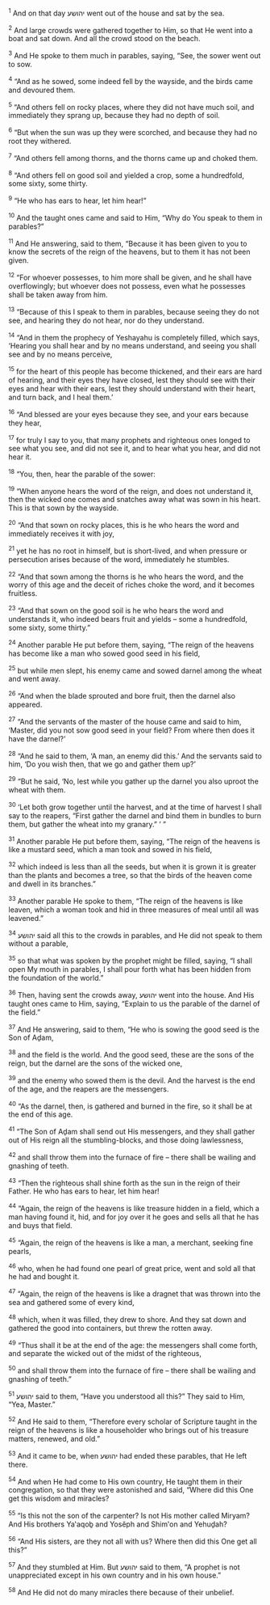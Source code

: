 <sup>1</sup> And on that day יהושע went out of the house and sat by the sea.

<sup>2</sup> And large crowds were gathered together to Him, so that He went into a boat and sat down. And all the crowd stood on the beach.

<sup>3</sup> And He spoke to them much in parables, saying, “See, the sower went out to sow.

<sup>4</sup> “And as he sowed, some indeed fell by the wayside, and the birds came and devoured them.

<sup>5</sup> “And others fell on rocky places, where they did not have much soil, and immediately they sprang up, because they had no depth of soil.

<sup>6</sup> “But when the sun was up they were scorched, and because they had no root they withered.

<sup>7</sup> “And others fell among thorns, and the thorns came up and choked them.

<sup>8</sup> “And others fell on good soil and yielded a crop, some a hundredfold, some sixty, some thirty.

<sup>9</sup> “He who has ears to hear, let him hear!”

<sup>10</sup> And the taught ones came and said to Him, “Why do You speak to them in parables?”

<sup>11</sup> And He answering, said to them, “Because it has been given to you to know the secrets of the reign of the heavens, but to them it has not been given.

<sup>12</sup> “For whoever possesses, to him more shall be given, and he shall have overflowingly; but whoever does not possess, even what he possesses shall be taken away from him.

<sup>13</sup> “Because of this I speak to them in parables, because seeing they do not see, and hearing they do not hear, nor do they understand.

<sup>14</sup> “And in them the prophecy of Yeshayahu is completely filled, which says, ‘Hearing you shall hear and by no means understand, and seeing you shall see and by no means perceive,

<sup>15</sup> for the heart of this people has become thickened, and their ears are hard of hearing, and their eyes they have closed, lest they should see with their eyes and hear with their ears, lest they should understand with their heart, and turn back, and I heal them.’

<sup>16</sup> “And blessed are your eyes because they see, and your ears because they hear,

<sup>17</sup> for truly I say to you, that many prophets and righteous ones longed to see what you see, and did not see it, and to hear what you hear, and did not hear it.

<sup>18</sup> “You, then, hear the parable of the sower:

<sup>19</sup> “When anyone hears the word of the reign, and does not understand it, then the wicked one comes and snatches away what was sown in his heart. This is that sown by the wayside.

<sup>20</sup> “And that sown on rocky places, this is he who hears the word and immediately receives it with joy,

<sup>21</sup> yet he has no root in himself, but is short-lived, and when pressure or persecution arises because of the word, immediately he stumbles.

<sup>22</sup> “And that sown among the thorns is he who hears the word, and the worry of this age and the deceit of riches choke the word, and it becomes fruitless.

<sup>23</sup> “And that sown on the good soil is he who hears the word and understands it, who indeed bears fruit and yields – some a hundredfold, some sixty, some thirty.”

<sup>24</sup> Another parable He put before them, saying, “The reign of the heavens has become like a man who sowed good seed in his field,

<sup>25</sup> but while men slept, his enemy came and sowed darnel among the wheat and went away.

<sup>26</sup> “And when the blade sprouted and bore fruit, then the darnel also appeared.

<sup>27</sup> “And the servants of the master of the house came and said to him, ‘Master, did you not sow good seed in your field? From where then does it have the darnel?’

<sup>28</sup> “And he said to them, ‘A man, an enemy did this.’ And the servants said to him, ‘Do you wish then, that we go and gather them up?’

<sup>29</sup> “But he said, ‘No, lest while you gather up the darnel you also uproot the wheat with them.

<sup>30</sup> ‘Let both grow together until the harvest, and at the time of harvest I shall say to the reapers, “First gather the darnel and bind them in bundles to burn them, but gather the wheat into my granary.” ’ ”

<sup>31</sup> Another parable He put before them, saying, “The reign of the heavens is like a mustard seed, which a man took and sowed in his field,

<sup>32</sup> which indeed is less than all the seeds, but when it is grown it is greater than the plants and becomes a tree, so that the birds of the heaven come and dwell in its branches.”

<sup>33</sup> Another parable He spoke to them, “The reign of the heavens is like leaven, which a woman took and hid in three measures of meal until all was leavened.”

<sup>34</sup> יהושע said all this to the crowds in parables, and He did not speak to them without a parable,

<sup>35</sup> so that what was spoken by the prophet might be filled, saying, “I shall open My mouth in parables, I shall pour forth what has been hidden from the foundation of the world.”

<sup>36</sup> Then, having sent the crowds away, יהושע went into the house. And His taught ones came to Him, saying, “Explain to us the parable of the darnel of the field.”

<sup>37</sup> And He answering, said to them, “He who is sowing the good seed is the Son of Aḏam,

<sup>38</sup> and the field is the world. And the good seed, these are the sons of the reign, but the darnel are the sons of the wicked one,

<sup>39</sup> and the enemy who sowed them is the devil. And the harvest is the end of the age, and the reapers are the messengers.

<sup>40</sup> “As the darnel, then, is gathered and burned in the fire, so it shall be at the end of this age.

<sup>41</sup> “The Son of Aḏam shall send out His messengers, and they shall gather out of His reign all the stumbling-blocks, and those doing lawlessness,

<sup>42</sup> and shall throw them into the furnace of fire – there shall be wailing and gnashing of teeth.

<sup>43</sup> “Then the righteous shall shine forth as the sun in the reign of their Father. He who has ears to hear, let him hear!

<sup>44</sup> “Again, the reign of the heavens is like treasure hidden in a field, which a man having found it, hid, and for joy over it he goes and sells all that he has and buys that field.

<sup>45</sup> “Again, the reign of the heavens is like a man, a merchant, seeking fine pearls,

<sup>46</sup> who, when he had found one pearl of great price, went and sold all that he had and bought it.

<sup>47</sup> “Again, the reign of the heavens is like a dragnet that was thrown into the sea and gathered some of every kind,

<sup>48</sup> which, when it was filled, they drew to shore. And they sat down and gathered the good into containers, but threw the rotten away.

<sup>49</sup> “Thus shall it be at the end of the age: the messengers shall come forth, and separate the wicked out of the midst of the righteous,

<sup>50</sup> and shall throw them into the furnace of fire – there shall be wailing and gnashing of teeth.”

<sup>51</sup> יהושע said to them, “Have you understood all this?” They said to Him, “Yea, Master.”

<sup>52</sup> And He said to them, “Therefore every scholar of Scripture taught in the reign of the heavens is like a householder who brings out of his treasure matters, renewed, and old.”

<sup>53</sup> And it came to be, when יהושע had ended these parables, that He left there.

<sup>54</sup> And when He had come to His own country, He taught them in their congregation, so that they were astonished and said, “Where did this One get this wisdom and miracles?

<sup>55</sup> “Is this not the son of the carpenter? Is not His mother called Miryam? And His brothers Ya‛aqoḇ and Yosĕph and Shim‛on and Yehuḏah?

<sup>56</sup> “And His sisters, are they not all with us? Where then did this One get all this?”

<sup>57</sup> And they stumbled at Him. But יהושע said to them, “A prophet is not unappreciated except in his own country and in his own house.”

<sup>58</sup> And He did not do many miracles there because of their unbelief.

